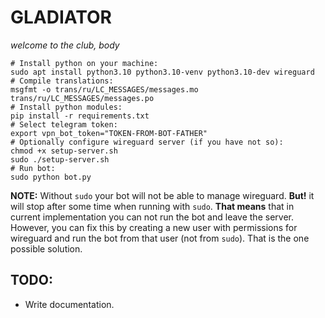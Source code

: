 # GLADIATOR

_welcome to the club, body_

```
# Install python on your machine:
sudo apt install python3.10 python3.10-venv python3.10-dev wireguard
# Compile translations:
msgfmt -o trans/ru/LC_MESSAGES/messages.mo trans/ru/LC_MESSAGES/messages.po
# Install python modules:
pip install -r requirements.txt
# Select telegram token:
export vpn_bot_token="TOKEN-FROM-BOT-FATHER"
# Optionally configure wireguard server (if you have not so):
chmod +x setup-server.sh
sudo ./setup-server.sh
# Run bot:
sudo python bot.py
```

**NOTE:** Without `sudo` your bot will not be able to manage wireguard. **But!** it will stop after some time when running with `sudo`. **That means** that in current implementation you can not run the bot and leave the server. However, you can fix this by creating a new user
with permissions for wireguard and run the bot from that user (not from `sudo`). That is the one possible solution.

## TODO:

- Write documentation.
